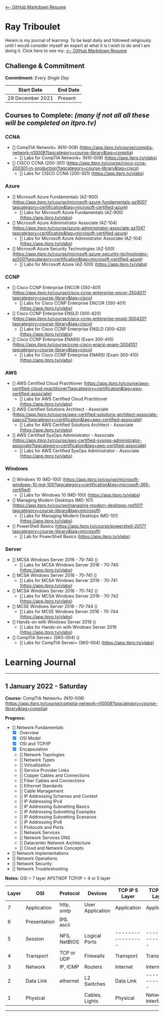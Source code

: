 <!-- markdownlint-disable MD022 MD032 -->

[<-- GitHub Markdown Resume](https://github.com/NordiCelt)
# Ray Triboulet

Herein is my journal of learning. To be kept daily and followed religiously until I would consider myself an expert at what it is I wish to do and I am doing it.
Click here to see my: [<-- GitHub Markdown Resume](https://github.com/NordiCelt)

## Challenge & Commitment


**Commitment:** *Every Single Day*

|  Start Date   | End Date     |
| ------------- | ------------ |
| 29 December 2021 | Present |

## Courses to Complete: *(many if not all all these will be completed on itpro.tv)*

### CCNA
- [] CompTIA Network+ (N10-008) (https://app.itpro.tv/course/comptia-network-n10008?tagcategory=course-library&tag=comptia)
  - [] Labs for CompTIA Network+ (N10-008) (https://app.itpro.tv/vlabs)
- [] CISCO CCNA (200-301) (https://app.itpro.tv/course/cisco-ccna-200301-in-production?tagcategory=course-library&tag=cisco)
  - [] Labs for CISCO CCNA (200-301) (https://app.itpro.tv/vlabs)

### Azure
- [] Microsoft Azure Fundamentals (AZ-900) (https://app.itpro.tv/course/microsoft-azure-fundamentals-az900?tagcategory=certification&tag=microsoft-certified-azure)
  - [] Labs for Microsoft Azure Fundamentals (AZ-900) (https://app.itpro.tv/vlabs)
- [] Microsoft Azure Administrator Associate (AZ-104) (https://app.itpro.tv/course/azure-administrator-associate-az104?tagcategory=certification&tag=microsoft-certified-azure)
  - [] Labs for Microsoft Azure Administrator Associate (AZ-104) (https://app.itpro.tv/vlabs)
- [] Microsoft Azure Security Technologies (AZ-500) (https://app.itpro.tv/course/microsoft-azure-security-technologies-az500?tagcategory=certification&tag=microsoft-certified-azure)
  - [] Labs for Microsoft Azure (AZ-500) (https://app.itpro.tv/vlabs)

### CCNP
- [] Cisco CCNP Enterprise ENCOR (350-401) (https://app.itpro.tv/course/cisco-ccnp-enterprise-encor-350401?tagcategory=course-library&tag=cisco)
  - [] Labs for Cisco CCNP Enterprise ENCOR (350-401) (https://app.itpro.tv/vlabs)
- [] Cisco CCNP Enterprise ENSLD (300-420) (https://app.itpro.tv/course/cisco-ccnp-enterprise-ensld-300420?tagcategory=course-library&tag=cisco)
  - [] Labs for Cisco CCNP Enterprise ENSLD (300-420) (https://app.itpro.tv/vlabs)
- [] Cisco CCNP Enterprise ENARSI (Exam 300-410) (https://app.itpro.tv/course/ccnp-cisco-enarsi-exam-300410?tagcategory=course-library&tag=cisco)
  - [] Labs for Cisco CCNP Enterprise ENARSI (Exam 300-410) (https://app.itpro.tv/vlabs)

### AWS
- [] AWS Certified Cloud Practitioner (https://app.itpro.tv/course/aws-certified-cloud-practitioner?tagcategory=certification&tag=aws-certified-associate)
  - [] Labs for AWS Certified Cloud Practitioner (https://app.itpro.tv/vlabs)
- [] AWS Certified Solutions Architect - Associate (https://app.itpro.tv/course/aws-certified-solutions-architect-associate-saaco2?tagcategory=certification&tag=aws-certified-associate)
  - [] Labs for AWS Certified Solutions Architect - Associate (https://app.itpro.tv/vlabs)
- [] AWS Certified SysOps Administrator - Associate (https://app.itpro.tv/course/aws-certified-sysops-administrator-associate?tagcategory=certification&tag=aws-certified-associate)
  - [] Labs for AWS Certified SysOps Administrator - Associate (https://app.itpro.tv/vlabs)

### Windows
- [] Windows 10 (MD-100) (https://app.itpro.tv/course/microsoft-windows-10-md-100?tagcategory=certification&tag=microsoft-365-certified)
  - [] Labs for Windows 10 (MD-100) (https://app.itpro.tv/vlabs)
- [] Managing Modern Desktops (MD-101) (https://app.itpro.tv/course/managing-modern-desktops-md101?tagcategory=course-library&tag=microsoft)
  - [] Labs for Managing Modern Desktops (MD-101) (https://app.itpro.tv/vlabs)
- [] PowerShell Basics (https://app.itpro.tv/course/powershell-2017?tagcategory=course-library&tag=microsoft)
  - [] Lab for PowerShell Basics (https://app.itpro.tv/vlabs)

### Server
- [] MCSA Windows Server 2016 - 70-740 ()
  - [] Labs for MCSA Windows Server 2016 - 70-740 (https://app.itpro.tv/vlabs)
- [] MCSA Windows Server 2016 - 70-741 ()
  - [] Labs for MCSA Windows Server 2016 - 70-741 (https://app.itpro.tv/vlabs)
- [] MCSA Windows Server 2016 - 70-742 ()
  - [] Labs for MCSA Windows Server 2016 - 70-742 (https://app.itpro.tv/vlabs)
- [] MCSE Windows Server 2016 - 70-744 ()
  - [] Labs for MCSE Windows Server 2016 - 70-744 (https://app.itpro.tv/vlabs)
- [] Hands-on with Windows Server 2019 ()
  - [] Labs for Hands-on with Windows Server 2019 (https://app.itpro.tv/vlabs)
- [] CompTIA Server+ (SK0-004) ()
  - [] Labs for CompTIA Server+ (SK0-004) (https://app.itpro.tv/vlabs)




# Learning Journal
<!--  Template

## 1 January 2022 - Saturday

**Course:** CompTIA Network+ (N10-008) (https://app.itpro.tv/course/comptia-network-n10008?tagcategory=course-library&tag=comptia)

**Progress:** 
- [] Network Fundamentals
- [] Network Implementations
- [] Network Operations
- [] Network Security
- [] Network Troubleshooting

**Thoughts:**

-->
---

## 1 January 2022 - Saturday

**Course:** CompTIA Network+ (N10-008) (https://app.itpro.tv/course/comptia-network-n10008?tagcategory=course-library&tag=comptia)

**Progress:** 
- [] Network Fundamentals
  - [x] Overview
  - [x] OSI Model
  - [x] OSI and TCP/IP
  - [x] Encapsulation
  - [] Network Topologies
  - [] Network Types
  - [] Virtualization
  - [] Service Provider Links
  - [] Copper Cables and Connections
  - [] Fiber Cables and Connections
  - [] Ethernet Standards
  - [] Cable Management
  - [] IP Addressing Schemes and Context
  - [] IP Addressing IPv4
  - [] IP Addressing Subnetting Basics
  - [] IP Addressing Subnetting Examples
  - [] IP Addressing Subnetting Scenarios
  - [] IP Addressing IPv6
  - [] Protocols and Ports
  - [] Network Services
  - [] Network Services DNS
  - [] Datacenter Network Architecture
  - [] Cloud and Network Concepts
- [] Network Implementations
- [] Network Operations
- [] Network Security
- [] Network Troubleshooting

**Notes:**
  OSI = 7 layer APSTNDP
  TCP/IP = 4 or 5 layer
  
|   Layer   |        OSI         |   Protocol   |      Devices     |   TCP IP 5 Layer  |   TCP IP 4 Layer  |
| --------- | ------------------ | ------------ | ---------------- | ----------------- | ----------------- |
|     7     |     Application    |  http, smtp  | User Application |    Application    |    Application    |
|     6     |     Presentation   |  jpg, ascii  |                  |                   |                   |
|     5     |     Session        | NFS, NetBIOS |   Logical Ports  | ----------------- | ----------------- |
|     4     |     Transport      |  TCP or UDP  |     Firewalls    |     Transport     |     Transport     |
|     3     |     Network        |   IP, ICMP   |      Routers     |      Internet     |      Internet     |
|     2     |     Data Link      |   ethernet   |    L2 Switches   |     Data Link     | ----------------- |
|     1     |     Physical       |              |  Cables, Lights  |     Physical      | Network Interface |


---

